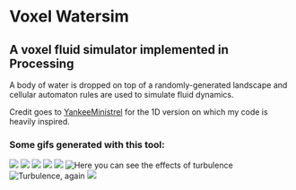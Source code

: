 # Voxel Watersim
## A voxel fluid simulator implemented in Processing

A body of water is dropped on top of a randomly-generated landscape and cellular automaton rules are used to simulate fluid dynamics.

Credit goes to [YankeeMinistrel](https://www.reddit.com/r/cellular_automata/comments/6jhdfw/i_used_1dimensional_cellular_automata_to_make_a/) for the 1D version on which my code is heavily inspired.

### Some gifs generated with this tool:

![](http://i.imgur.com/fYbfG4g.gif)
![](http://i.imgur.com/po87vpt.gif)
![](http://i.imgur.com/M1h6Gg8.gif)
![](http://i.imgur.com/0ibrloJ.gif)
![](http://i.imgur.com/UdYl1DR.gif)
![Here you can see the effects of turbulence](http://i.imgur.com/w8uosxK.gif)
![Turbulence, again](http://i.imgur.com/3zkLXre.gif)
![](http://i.imgur.com/hLzB4pb.gif)
